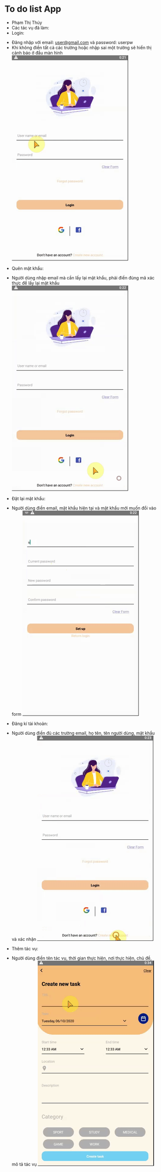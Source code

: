 # To do list App
* Phạm Thị Thúy
* Các tác vụ đã làm:
* Login:
- Đăng nhập với email: user@gmail.com và password: userpw
- Khi không điền tất cả các trường hoặc nhập sai một trường sẽ hiển thị cảnh báo ở đầu màn hình
![Login](./src/assets/demo/login.gif)

* Quên mật khẩu:
- Người dùng nhập email mà cần lấy lại mật khẩu, phải điền đúng mã xác thực để lấy lại mật khẩu
![Forgotpw](./src/assets/demo/forgotpw.gif)
* Đặt lại mật khẩu:
- Người dùng điền email, mật khẩu hiện tại và mật khẩu mới muốn đổi vào form
![setpw](./src/assets/demo/setpw.gif)
* Đăng kí tài khoản:
- Người dùng điền đủ các trường email, họ tên, tên người dùng, mật khẩu và xác nhận
![signup](./src/assets/demo/signup.gif)
* Thêm tác vụ:
- Người dùng điền tên tác vụ, thời gian thực hiện, nơi thực hiện, chủ đề, mô tả tác vụ
![addtask](./src/assets/demo/addtask.gif)
